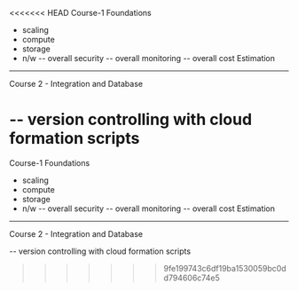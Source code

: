 <<<<<<< HEAD
Course-1 Foundations

* scaling
* compute
* storage
* n/w
-- overall security 
-- overall monitoring
-- overall cost Estimation
----------------------------------------
Course 2 - Integration and Database

-- version controlling with cloud formation scripts
=======
Course-1 Foundations

* scaling
* compute
* storage
* n/w
-- overall security 
-- overall monitoring
-- overall cost Estimation
----------------------------------------
Course 2 - Integration and Database

-- version controlling with cloud formation scripts
>>>>>>> 9fe199743c6df19ba1530059bc0dd794606c74e5
